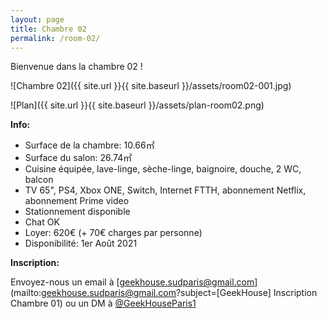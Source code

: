 ```yaml
---
layout: page
title: Chambre 02
permalink: /room-02/
---
```

Bienvenue dans la chambre 02 !

![Chambre 02]({{ site.url }}{{ site.baseurl }}/assets/room02-001.jpg)

![Plan]({{ site.url }}{{ site.baseurl }}/assets/plan-room02.png)

**Info:**

* Surface de la chambre: 10.66&#13217;
* Surface du salon: 26.74&#13217;
* Cuisine équipée, lave-linge, sèche-linge, baignoire, douche, 2 WC, balcon
* TV 65", PS4, Xbox ONE, Switch, Internet FTTH, abonnement Netflix, abonnement Prime video
* Stationnement disponible
* Chat OK
* Loyer: 620&#8364; (+ 70&#8364; charges par personne)
* Disponibilité: 1er Août 2021

**Inscription:**

Envoyez-nous un email à [geekhouse.sudparis@gmail.com](mailto:geekhouse.sudparis@gmail.com?subject=[GeekHouse] Inscription Chambre 01) ou un DM à [@GeekHouseParis1](https://twitter.com/GeekHouseParis1)
